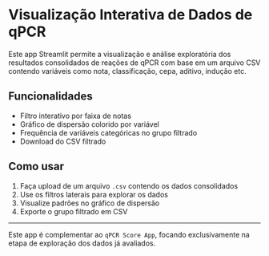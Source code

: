 
# Visualização Interativa de Dados de qPCR

Este app Streamlit permite a visualização e análise exploratória dos resultados consolidados de reações de qPCR com base em um arquivo CSV contendo variáveis como nota, classificação, cepa, aditivo, indução etc.

## Funcionalidades

- Filtro interativo por faixa de notas
- Gráfico de dispersão colorido por variável
- Frequência de variáveis categóricas no grupo filtrado
- Download do CSV filtrado

## Como usar

1. Faça upload de um arquivo `.csv` contendo os dados consolidados
2. Use os filtros laterais para explorar os dados
3. Visualize padrões no gráfico de dispersão
4. Exporte o grupo filtrado em CSV

---

Este app é complementar ao `qPCR Score App`, focando exclusivamente na etapa de exploração dos dados já avaliados.
